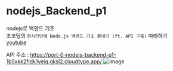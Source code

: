 # nodejs_Backend_p1
nodejs로 백엔드 기초  
조코딩의 ```한시간만에 Node.js 백엔드 기초 끝내기 (ft. API 구축)``` 따라하기  
[youtube](https://www.youtube.com/watch?v=Tt_tKhhhJqY)


API 주소 : https://port-0-nodejs-backend-p1-1b5xkk2fldk1yeiq.gksl2.cloudtype.app/
![image](https://user-images.githubusercontent.com/95961799/215725847-eac9e1ee-1907-4bf7-b1b2-b4631efe5829.png)

